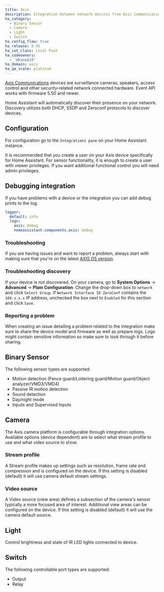 ```yaml
---
title: Axis
description: Integration between network devices from Axis Communications with Home Assistant.
ha_category:
  - Binary Sensor
  - Camera
  - Light
  - Switch
ha_config_flow: true
ha_release: 0.45
ha_iot_class: Local Push
ha_codeowners:
  - '@Kane610'
ha_domain: axis
ha_qa_scale: platinum
---
```


[Axis Communications](https://www.axis.com/) devices are surveillance cameras, speakers, access control and other security-related network connected hardware. Event API works with firmware 5.50 and newer.

Home Assistant will automatically discover their presence on your network. Discovery utilizes both DHCP, SSDP and Zeroconf protocols to discover devices.

## Configuration

For configuration go to the `Integrations pane` on your Home Assistant instance.

<div class='note'>
  It is recommended that you create a user on your Axis device specifically for Home Assistant. For sensor functionality, it is enough to create a user with viewer privileges. If you want additional functional control you will need admin privileges.
</div>

## Debugging integration

If you have problems with a device or the integration you can add debug prints to the log.

```yaml
logger:
  default: info
  logs:
    axis: debug
    homeassistant.components.axis: debug
```

### Troubleshooting

If you are having issues and want to report a problem, always start with making sure that you're on the latest [AXIS OS version](https://www.axis.com/support/firmware).

### Troubleshooting discovery

If your device is not discovered. On your camera, go to **System Options** -> **Advanced** -> **Plain Configuration**. Change the drop-down box to `network` and click `Select Group`. If `Network Interface I0 ZeroConf` contains the `169.x.x.x` IP address, unchecked the box next to `Enabled` for this section and click `Save`.

### Reporting a problem

When creating an issue detailing a problem related to the integration make sure to share the device model and firmware as well as prepare logs. Logs might contain sensitive information so make sure to look through it before sharing.

## Binary Sensor

The following sensor types are supported:

- Motion detection (Fence guard/Loitering guard/Motion guard/Object analyzer/VMD3/VMD4)
- Passive IR motion detection
- Sound detection
- Day/night mode
- Inputs and Supervised Inputs

## Camera

The Axis camera platform is configurable through integration options. Available options (device dependent) are to select what stream profile to use and what video source to show.

### Stream profile

A Stream profile makes up settings such as resolution, frame rate and compression and is configured on the device.
If this setting is disabled (default) it will use camera default stream settings.

### Video source

A Video source (view area) defines a subsection of the camera's sensor typically a more focused area of interest. Additional view areas can be configured on the device.
If this setting is disabled (default) it will use the camera default source.

## Light

Control brightness and state of IR LED lights connected to device.

## Switch

The following controllable port types are supported:

- Output
- Relay

